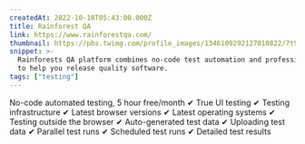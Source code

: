 ```yaml
---
createdAt: 2022-10-10T05:43:00.000Z
title: Rainforest QA
link: https://www.rainforestqa.com/
thumbnail: https://pbs.twimg.com/profile_images/1346109292127010822/7t9bD0Cb_400x400.jpg
snippet: >-
  Rainforests QA platform combines no-code test automation and professional QA
  to help you release quality software.
tags: ["testing"]
---
```

No-code automated testing, 5 hour free/month 
✔ True UI testing
✔ Testing infrastructure
✔ Latest browser versions
✔ Latest operating systems
✔ Testing outside the browser 
✔ Auto-generated test data
✔ Uploading test data 
✔ Parallel test runs
✔ Scheduled test runs
✔ Detailed test results